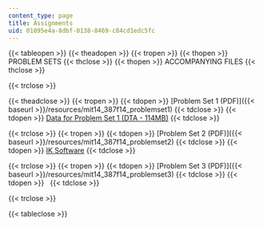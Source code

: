 ```yaml
---
content_type: page
title: Assignments
uid: 01895e4a-8dbf-0138-8469-c84cd1edc5fc
---
```


{{< tableopen >}}
{{< theadopen >}}
{{< tropen >}}
{{< thopen >}}
PROBLEM SETS
{{< thclose >}}
{{< thopen >}}
ACCOMPANYING FILES
{{< thclose >}}

{{< trclose >}}

{{< theadclose >}}
{{< tropen >}}
{{< tdopen >}}
[Problem Set 1 (PDF)]({{< baseurl >}}/resources/mit14_387f14_problemset1)
{{< tdclose >}}
{{< tdopen >}}
[Data for Problem Set 1 (DTA - 114MB)](/ans7870/14/14.387/f14/data_pset1.dta)
{{< tdclose >}}

{{< trclose >}}
{{< tropen >}}
{{< tdopen >}}
[Problem Set 2 (PDF)]({{< baseurl >}}/resources/mit14_387f14_problemset2)
{{< tdclose >}}
{{< tdopen >}}
[IK Software](https://ideas.repec.org/c/boc/bocode/s456888.html)
{{< tdclose >}}

{{< trclose >}}
{{< tropen >}}
{{< tdopen >}}
[Problem Set 3 (PDF)]({{< baseurl >}}/resources/mit14_387f14_problemset3)
{{< tdclose >}}
{{< tdopen >}}
 
{{< tdclose >}}

{{< trclose >}}

{{< tableclose >}}
